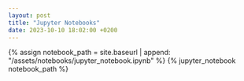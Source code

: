 ```yaml
---
layout: post
title: "Jupyter Notebooks"
date: 2023-10-10 18:02:00 +0200
---
```


{% assign notebook_path = site.baseurl | append: "/assets/notebooks/jupyter_notebook.ipynb" %} {% jupyter_notebook notebook_path %}
